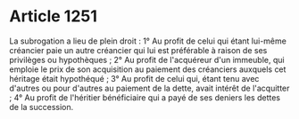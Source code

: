 # Article 1251

La subrogation a lieu de plein droit :   1° Au profit de celui qui étant lui-même créancier paie un autre créancier qui lui est préférable à raison de ses privilèges ou hypothèques ;   2° Au profit de l'acquéreur d'un immeuble, qui emploie le prix de son acquisition au paiement des créanciers auxquels cet héritage était hypothéqué ;   3° Au profit de celui qui, étant tenu avec d'autres ou pour d'autres au paiement de la dette, avait intérêt de l'acquitter ;   4° Au profit de l'héritier bénéficiaire qui a payé de ses deniers les dettes de la succession.